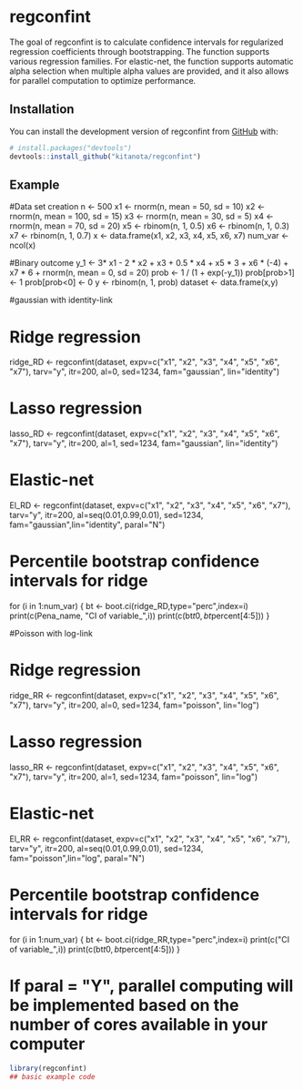 
# regconfint

<!-- badges: start -->
<!-- badges: end -->

The goal of regconfint is to calculate confidence intervals for regularized regression coefficients through bootstrapping. The function supports various regression families. For elastic-net, the function supports automatic alpha selection when multiple alpha values are provided, and it also allows for parallel computation to optimize performance.

## Installation

You can install the development version of regconfint from [GitHub](https://github.com/) with:

``` r
# install.packages("devtools")
devtools::install_github("kitanota/regconfint")
```

## Example

#Data set creation
 n <- 500
 x1 <- rnorm(n, mean = 50, sd = 10)
 x2 <- rnorm(n, mean = 100, sd = 15)
 x3 <- rnorm(n, mean = 30, sd = 5)
 x4 <- rnorm(n, mean = 70, sd = 20)
 x5 <- rbinom(n, 1, 0.5)
 x6 <- rbinom(n, 1, 0.3)
 x7 <- rbinom(n, 1, 0.7)
 x <- data.frame(x1, x2, x3, x4, x5, x6, x7)
 num_var <- ncol(x)

 #Binary outcome
 y_1 <- 3* x1 - 2 * x2 + x3 + 0.5 * x4 + x5 * 3 + x6 * (-4) + x7 * 6 + rnorm(n, mean = 0, sd = 20)
 prob <- 1 / (1 + exp(-y_1))
 prob[prob>1] <- 1
 prob[prob<0] <- 0
 y <- rbinom(n, 1, prob)
 dataset <- data.frame(x,y)

 #gaussian with identity-link
 # Ridge regression
 ridge_RD <- regconfint(dataset, expv=c("x1", "x2", "x3", "x4", "x5", "x6", "x7"), tarv="y", itr=200, al=0, sed=1234, fam="gaussian", lin="identity")
 # Lasso regression
 lasso_RD <- regconfint(dataset, expv=c("x1", "x2", "x3", "x4", "x5", "x6", "x7"), tarv="y", itr=200, al=1, sed=1234, fam="gaussian", lin="identity")
 # Elastic-net
 El_RD <- regconfint(dataset, expv=c("x1", "x2", "x3", "x4", "x5", "x6", "x7"), tarv="y", itr=200, al=seq(0.01,0.99,0.01), sed=1234, fam="gaussian",lin="identity", paral="N")
 # Percentile bootstrap confidence intervals for ridge
 for (i in 1:num_var) {
 bt <- boot.ci(ridge_RD,type="perc",index=i)
 print(c(Pena_name, "CI of variable_",i))
 print(c(bt$t0,bt$percent[4:5]))
 }

 #Poisson with log-link
 # Ridge regression
 ridge_RR <- regconfint(dataset, expv=c("x1", "x2", "x3", "x4", "x5", "x6", "x7"), tarv="y", itr=200, al=0, sed=1234, fam="poisson", lin="log")
 # Lasso regression
 lasso_RR <- regconfint(dataset, expv=c("x1", "x2", "x3", "x4", "x5", "x6", "x7"), tarv="y", itr=200, al=1, sed=1234, fam="poisson", lin="log")
 # Elastic-net
 El_RR <- regconfint(dataset, expv=c("x1", "x2", "x3", "x4", "x5", "x6", "x7"), tarv="y", itr=200, al=seq(0.01,0.99,0.01), sed=1234, fam="poisson",lin="log", paral="N")
 # Percentile bootstrap confidence intervals for ridge
 for (i in 1:num_var) {
 bt <- boot.ci(ridge_RR,type="perc",index=i)
 print(c("CI of variable_",i))
 print(c(bt$t0,bt$percent[4:5]))
 }
# If paral = "Y", parallel computing will be implemented based on the number of cores available in your computer

``` r
library(regconfint)
## basic example code
```

